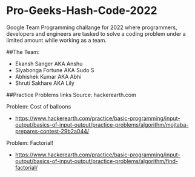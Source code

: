 # Pro-Geeks-Hash-Code-2022

Google Team Programming challange for 2022 where programmers, developers and engineers are tasked 
to solve a coding problem under a limited amount while working as a team.

##The Team:
- Ekansh Sanger AKA Anshu
- Siyabonga Fortune AKA Sudo S
- Abhishek Kumar AKA Abhi
- Shruti Sakhare AKA Lily

##Practice Problems links
Source: hackerearth.com

Problem: Cost of balloons
- https://www.hackerearth.com/practice/basic-programming/input-output/basics-of-input-output/practice-problems/algorithm/mojtaba-prepares-contest-29b2a044/

Problem: Factorial!
- https://www.hackerearth.com/practice/basic-programming/input-output/basics-of-input-output/practice-problems/algorithm/find-factorial/
